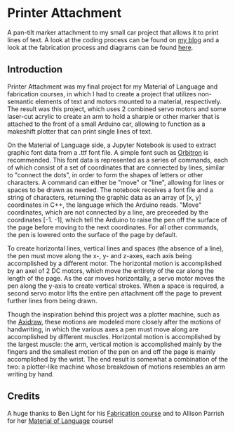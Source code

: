 # Printer Attachment

A pan-tilt marker attachment to my small car project that allows it to print lines of text. A look at the coding process can be found on [my blog](https://wp.nyu.edu/yonatanrozin/printer-robot/) and a look at the fabrication process and diagrams can be found [here](http://wp.nyu.edu/yonatanrozin/toy-car-printer-attachment/).

## Introduction

Printer Attachment was my final project for my Material of Language and fabrication courses, in which I had to create a project that utilizes non-semantic elements of text and motors mounted to a material, respectively. The result was this project, which uses 2 combined servo motors and some laser-cut acrylic to create an arm to hold a sharpie or other marker that is attached to the front of a small Arduino car, allowing to function as a makeshift plotter that can print single lines of text. 

On the Material of Language side, a Jupyter Notebook is used to extract graphic font data from a .ttf font file. A simple font such as [Orbitron](https://fonts.google.com/specimen/Orbitron) is recommended. This font data is represented as a series of commands, each of which consist of a set of coordinates that are connected by lines, similar to "connect the dots", in order to form the shapes of letters or other characters. A command can either be "move" or "line", allowing for lines or spaces to be drawn as needed. The notebook receives a font file and a string of characters, returning the graphic data as an array of [x, y] coordinates in C++, the language which the Arduino reads. "Move" coordinates, which are not connected by a line, are preceeded by the coordinates [-1. -1], which tell the Arduino to raise the pen off the surface of the page before moving to the next coordinates. For all other commands, the pen is lowered onto the surface of the page by default. 

To create horizontal lines, vertical lines and spaces (the absence of a line), the pen must move along the x-, y- and z-axes, each axis being accomplished by a different motor. The horizontal motion is accomplished by an axel of 2 DC motors, which move the entirety of the car along the length of the page. As the car moves horizontally, a servo motor moves the pen along the y-axis to create vertical strokes. When a space is required, a second servo motor lifts the entire pen attachment off the page to prevent further lines from being drawn. 

Though the inspiration behind this project was a plotter machine, such as the [Axidraw](https://shop.evilmadscientist.com/productsmenu/846), these motions are modeled more closely after the motions of handwriting, in which the various axes a pen must move along are accomplished by different muscles. Horizontal motion is accomplished by the largest muscle: the arm, vertical motion is accomplished mainly by the fingers and the smallest motion of the pen on and off the page is mainly accomplished by the wrist. The end result is somewhat a combination of the two: a plotter-like machine whose breakdown of motions resembles an arm writing by hand.

## Credits

A huge thanks to Ben Light for his [Fabrication course](https://itp.nyu.edu/fab/) and to Allison Parrish for her [Material of Language](https://mol.decontextualize.com/schedule/) course!
